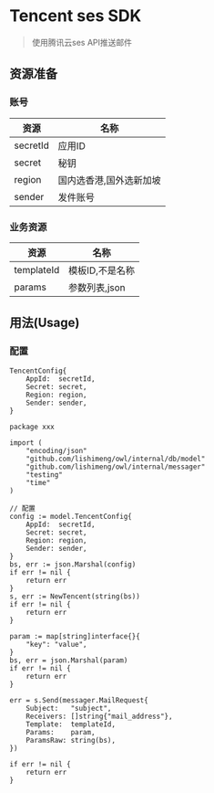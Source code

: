 # Tencent ses SDK 

> 使用腾讯云ses API推送邮件

## 资源准备
### 账号
| 资源       | 名称           |
|----------|--------------|
| secretId | 应用ID         |
| secret   | 秘钥           |
| region   | 国内选香港,国外选新加坡 |
| sender   | 发件账号         |

### 业务资源
| 资源         | 名称        |
|------------|-----------|
| templateId | 模板ID,不是名称 |
| params     | 参数列表,json |

## 用法(Usage)

### 配置
```shell
TencentConfig{
    AppId:  secretId,
    Secret: secret,
    Region: region,
    Sender: sender,
}
```

```shell
package xxx

import (
	"encoding/json"
	"github.com/lishimeng/owl/internal/db/model"
	"github.com/lishimeng/owl/internal/messager"
	"testing"
	"time"
)

// 配置
config := model.TencentConfig{
    AppId:  secretId,
    Secret: secret,
    Region: region,
    Sender: sender,
}
bs, err := json.Marshal(config)
if err != nil {
    return err
}
s, err := NewTencent(string(bs))
if err != nil {
    return err
}

param := map[string]interface{}{
    "key": "value",
}
bs, err = json.Marshal(param)
if err != nil {
    return err
}

err = s.Send(messager.MailRequest{
    Subject:   "subject",
    Receivers: []string{"mail_address"},
    Template:  templateId,
    Params:    param,
    ParamsRaw: string(bs),
})

if err != nil {
    return err
}
```
